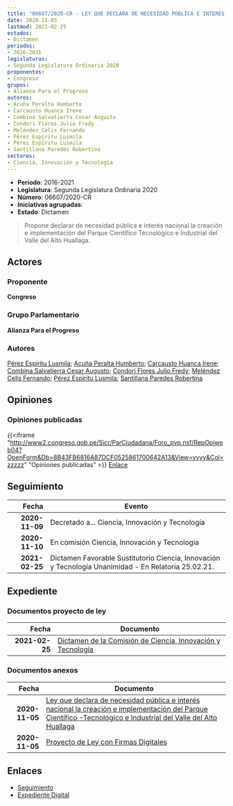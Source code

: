 ```yaml
---
title: "06607/2020-CR - LEY QUE DECLARA DE NECESIDAD PÚBLICA E INTERÉS NACIONAL LA CREACIÓN E IMPLEMENTACIÓN DEL PARQUE CIENTÍFICO-TECNOLÓGICO E INDUSTRIAL DEL VALLE DEL ALTO HUALLAGA"
date: 2020-11-05
lastmod: 2021-02-25
estados:
- Dictamen
periodos:
- 2016-2021
legislaturas:
- Segunda Legislatura Ordinaria 2020
proponentes:
- Congreso
grupos:
- Alianza Para el Progreso
autores:
- Acuña Peralta Humberto
- Carcausto Huanca Irene
- Combina Salvatierra Cesar Augusto
- Condori Flores Julio Fredy
- Meléndez Celis Fernando
- Pérez Espíritu Lusmila
- Pérez Espíritu Lusmila
- Santillana Paredes Robertina
sectores:
- Ciencia, Innovación y Tecnología
---
```

- **Periodo**: 2016-2021
- **Legislatura**: Segunda Legislatura Ordinaria 2020
- **Número**: 06607/2020-CR
- **Iniciativas agrupadas**: 
- **Estado**: Dictamen

> Propone declarar de necesidad pública e interés nacional la creación e implementación del Parque Científico Técnológico e Industrial del Valle del Alto Huallaga.


## Actores

### Proponente

**Congreso**

### Grupo Parlamentario

**Alianza Para el Progreso**

### Autores

[Pérez Espíritu Lusmila](mailto:mailto:lperez@congreso.gob.pe); [Acuña Peralta Humberto](mailto:mailto:hacuna@congreso.gob.pe); [Carcausto Huanca Irene](mailto:mailto:icarcausto@congreso.gob.pe); [Combina Salvatierra Cesar Augusto](mailto:mailto:ccombina@congreso.gob.pe); [Condori Flores Julio Fredy](mailto:mailto:jcondori@congreso.gob.pe); [Meléndez Celis Fernando](mailto:mailto:fmelendez@congreso.gob.pe); [Pérez Espíritu Lusmila](mailto:mailto:lperez@congreso.gob.pe); [Santillana Paredes Robertina](mailto:mailto:rsantillana@congreso.gob.pe)

## Opiniones

### Opiniones publicadas

{{<iframe "http://www2.congreso.gob.pe/Sicr/ParCiudadana/Foro_pvp.nsf/RepOpiweb04?OpenForm&Db=8B43FB6816A87DCF0525861700642A13&View=yyyy&Col=zzzzz" "Opiniones publicadas" >}}
[Enlace](http://www2.congreso.gob.pe/Sicr/ParCiudadana/Foro_pvp.nsf/RepOpiweb04?OpenForm&Db=8B43FB6816A87DCF0525861700642A13&View=yyyy&Col=zzzzz)


## Seguimiento

| Fecha | Evento |
|------:|--------|
| **2020-11-09** | Decretado a... Ciencia, Innovación y Tecnología |
| **2020-11-10** | En comisión Ciencia, Innovación y Tecnología |
| **2021-02-25** | Dictamen Favorable Sustitutorio Ciencia, Innovación y Tecnología Unanimidad - En Relatoría 25.02.21. |

## Expediente

### Documentos proyecto de ley

| Fecha | Documento |
|------:|-----------|
| **2021-02-25** | [Dictamen de la Comisión de Ciencia, Innovación y Tecnología](http://www.leyes.congreso.gob.pe/Documentos/2016_2021/Dictamenes/Proyectos_de_Ley/06607DC02MAY20210225.pdf) |

### Documentos anexos

| Fecha | Documento |
|------:|-----------|
| **2020-11-05** | [Ley que declara de necesidad pública e interés nacional la creación e implementación del Parque Científico -Tecnológico e Industrial del Valle del Alto Huallaga](http://www.leyes.congreso.gob.pe/Documentos/2016_2021/Proyectos_de_Ley_y_de_Resoluciones_Legislativas/PL06607-20201105.pdf) |
| **2020-11-05** | [Proyecto de Ley con Firmas Digitales](http://www.leyes.congreso.gob.pe/Documentos/2016_2021/Proyectos_de_Ley_y_de_Resoluciones_Legislativas/Proyectos_Firmas_digitales/PL06607.pdf) |

## Enlaces

- [Seguimiento](http://www2.congreso.gob.pe/Sicr/TraDocEstProc/CLProLey2016.nsf/f7fff46988ca05b1052578e100829cc7/c14da00d19c0b46505258617007813ae?OpenDocument)
- [Expediente Digital](http://www2.congreso.gob.pe/Sicr/TraDocEstProc/Expvirt_2011.nsf/visbusqptramdoc1621/06607?opendocument)

